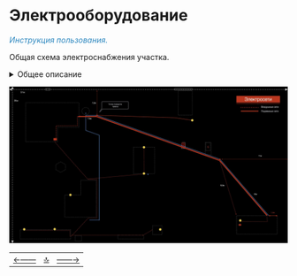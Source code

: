 <div class="navi"><nav id="navi"><!-- js --></nav></div>

# Электрооборудование 

<span style="color: #2C87BF;">*Инструкция пользования.*

Общая схема электроснабжения участка. 
<details>
<summary>Общее описание</summary>
Электроснабжение подводится от столба на дороге, от счётчика установленного на верху столба. Доступ к счётчику получается через дистанционный информационный пульт, который находится в электрическом шкафу в доме.  

 Нижний счётчик на столбе в шкафу  не используется для снятия показаний и имеет автомат для отключения участка от сети.  

Счётчик установленный в доме в электрическом шкафу, также НЕ используется для снятия показаний. Это предыдущие счётчики оставленные в электрической схеме подключения.   При надобности их можно демонтировать. 

Дом оборудован системой аварийного питания через генератор работающий на бензине. Мощность генератора 7 кВт.  Бензин в генератор заливается чистый, без примесей марки А92. Переключения подачи электричество производится реверсивным переключателем установленным на электрическом шкафу с правой стороны. Если вам нужно подключить генератор, вы должны запустить его и после этого переключить реверсивный переключатель в нужное положение, который отключат наружную сеть и, внутреннюю сеть дома от генератора. Реверсивный переключатель можно переключать в любом режиме всегда. Этот переключатель  отключает главную сеть электроснабжения идущую от столба и подключает электропитание идущее от генератора. 

Об обслуживании генератора читайте страницу - Генератор.

Электрический обогрев дома.

Дом обогревается конвекторами NOBO, которые имеют мощность от 500 до 1000 Вт. Конвекторы распределены таким образом чтобы снизить максимальную нагрузку на проводку дома. Не устанавливайте обогреватели мощностью более 1.5 киловатт в доме.  Также в доме находится нагреватель воды бойлер, вместимостью 30 л. и мощностью 1500 Вт.. Проводка в доме выполнена гибким кабелем сечением 2,5 квадрата. Вся электропроводка дома заземлена и защищена системой УЗО и реле-контроллером напряжения. Все розетки имеют заземляющий контакт.

 Баня подключена к электрическому щитку кабелем 1.5 квадрата, проложенного в трубе ПВХ подземным способом на глубине 70 см. Вместе с электрокабелем, в трубе проложен телевизионный кабель с жилами питания. Часть трубы проложена от дома до домика генератора и вводится в домик, вторая часть трубы проложена от домика генератора до бани. Вместе с электрической трубой отмеченной красным маркером проложена труба водоснабжения отмеченная синей линией на схеме.

Баня оборудована бойлером на 30 л и мощностью 1.5 кВт. Также в бане установлен обогреватель Nobo мощностью 1.5 кВт. Баня защищена УЗО на 10 мА. 
Баня заземлена.

Подземный кабель без трубы проложен от колодца до столба освещения на автостоянке перед воротами.  Кабель старый, возраст около 50 лет.

Освещение участка выполнена воздушным способом – кабелем 2,5 квадрата. Питание ведётся от дома к дому далее к сараю и ответвляется к беседке. Беседка оборудована светильниками, прожектором на мачте и светодиодной лентой с подключаемым контроллером. Вся система управляется по радиоканалу с пульта.

Мангальная зона поключена к сараю кабелем 1.5 квадрата.

</details>

<span id="006-img" class="img" onclick="imgResize()">![img](assets/img/Olhovka-techmap.006.jpeg)</span>



||||
|:----|:-----:|---:|
[←——](about.md)|[ 🔝 ](#)|[——→](002-energi.md)


<script src="assets/js/navi.js"></script>
